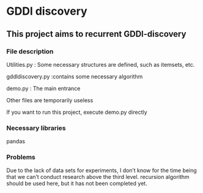 # GDDl discovery

## This project aims to recurrent GDDl-discovery

### File description

Utilities.py : Some necessary structures are defined, such as itemsets, etc.

gddldiscovery.py :contains some necessary algorithm

demo.py : The main entrance

Other files are temporarily useless

If you want to run this project, execute demo.py directly

### Necessary libraries

pandas

### Problems

Due to the lack of data sets for experiments, I don’t know for the time being that we can’t conduct research above the third level. recursion algorithm should be used here, but it has not been completed yet.